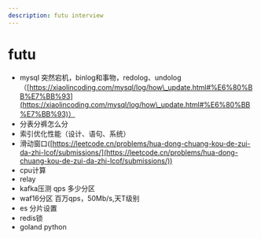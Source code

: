 ```yaml
---
description: futu interview
---
```


# futu

* mysql 突然宕机，binlog和事物，redolog、undolog（[https://xiaolincoding.com/mysql/log/how\_update.html#%E6%80%BB%E7%BB%93](https://xiaolincoding.com/mysql/log/how\_update.html#%E6%80%BB%E7%BB%93)）
* 分表分裤怎么分
* 索引优化性能（设计、语句、系统）
* 滑动窗口([https://leetcode.cn/problems/hua-dong-chuang-kou-de-zui-da-zhi-lcof/submissions/](https://leetcode.cn/problems/hua-dong-chuang-kou-de-zui-da-zhi-lcof/submissions/))
* cpu计算
* relay&#x20;
* kafka压测 qps 多少分区&#x20;
* waf16分区 百万qps，50Mb/s,天T级别
* es 分片设置
* redis锁
* goland python
